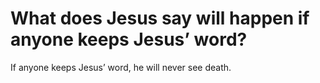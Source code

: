 # What does Jesus say will happen if anyone keeps Jesus’ word?

If anyone keeps Jesus’ word, he will never see death.
